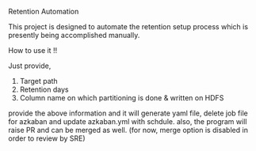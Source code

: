 Retention Automation

This project is designed to automate the retention setup process which is presently being accomplished manually.

How to use it !!

Just provide,
1. Target path
2. Retention days
3. Column name on which partitioning is done & written on HDFS

provide the above information and it will generate yaml file, delete job file for azkaban and update azkaban.yml with schdule.
also, the program will raise PR and can be merged as well. (for now, merge option is disabled in order to review by SRE)
